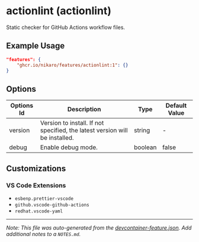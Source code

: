 
# actionlint (actionlint)

Static checker for GitHub Actions workflow files.

## Example Usage

```json
"features": {
    "ghcr.io/nikaro/features/actionlint:1": {}
}
```

## Options

| Options Id | Description | Type | Default Value |
|-----|-----|-----|-----|
| version | Version to install. If not specified, the latest version will be installed. | string | - |
| debug | Enable debug mode. | boolean | false |

## Customizations

### VS Code Extensions

- `esbenp.prettier-vscode`
- `github.vscode-github-actions`
- `redhat.vscode-yaml`



---

_Note: This file was auto-generated from the [devcontainer-feature.json](https://github.com/nikaro/features/blob/main/src/actionlint/devcontainer-feature.json).  Add additional notes to a `NOTES.md`._

